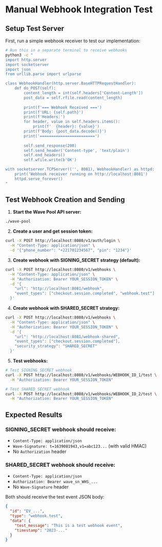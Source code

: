# Manual Webhook Integration Test

## Setup Test Server

First, run a simple webhook receiver to test our implementation:

```bash
# Run this in a separate terminal to receive webhooks
python3 -c "
import http.server
import socketserver
import json
from urllib.parse import urlparse

class WebhookHandler(http.server.BaseHTTPRequestHandler):
    def do_POST(self):
        content_length = int(self.headers['Content-Length'])
        post_data = self.rfile.read(content_length)
        
        print(f'=== Webhook Received ===')
        print(f'URL: {self.path}')
        print(f'Headers:')
        for header, value in self.headers.items():
            print(f'  {header}: {value}')
        print(f'Body: {post_data.decode()}')
        print('========================')
        
        self.send_response(200)
        self.send_header('Content-type', 'text/plain')
        self.end_headers()
        self.wfile.write(b'OK')

with socketserver.TCPServer(('', 8081), WebhookHandler) as httpd:
    print('Webhook receiver running on http://localhost:8081')
    httpd.serve_forever()
"
```

## Test Webhook Creation and Sending

1. **Start the Wave Pool API server:**
```bash
./wave-pool
```

2. **Create a user and get session token:**
```bash
curl -X POST http://localhost:8080/v1/auth/login \
  -H "Content-Type: application/json" \
  -d '{"phone_number": "+221701234567", "pin": "1234"}'
```

3. **Create webhook with SIGNING_SECRET strategy (default):**
```bash
curl -X POST http://localhost:8080/v1/webhooks \
  -H "Content-Type: application/json" \
  -H "Authorization: Bearer YOUR_SESSION_TOKEN" \
  -d '{
    "url": "http://localhost:8081/webhook",
    "event_types": ["checkout.session.completed", "webhook.test"]
  }'
```

4. **Create webhook with SHARED_SECRET strategy:**
```bash
curl -X POST http://localhost:8080/v1/webhooks \
  -H "Content-Type: application/json" \
  -H "Authorization: Bearer YOUR_SESSION_TOKEN" \
  -d '{
    "url": "http://localhost:8081/webhook-shared",
    "event_types": ["checkout.session.completed"],
    "security_strategy": "SHARED_SECRET"
  }'
```

5. **Test webhooks:**
```bash
# Test SIGNING_SECRET webhook
curl -X POST http://localhost:8080/v1/webhooks/WEBHOOK_ID_1/test \
  -H "Authorization: Bearer YOUR_SESSION_TOKEN"

# Test SHARED_SECRET webhook  
curl -X POST http://localhost:8080/v1/webhooks/WEBHOOK_ID_2/test \
  -H "Authorization: Bearer YOUR_SESSION_TOKEN"
```

## Expected Results

### SIGNING_SECRET webhook should receive:
- `Content-Type: application/json`
- `Wave-Signature: t=1639081943,v1=abc123...` (with valid HMAC)
- No `Authorization` header

### SHARED_SECRET webhook should receive:
- `Content-Type: application/json`
- `Authorization: Bearer wave_sn_WHS_...`
- No `Wave-Signature` header

Both should receive the test event JSON body:
```json
{
  "id": "EV_...",
  "type": "webhook.test", 
  "data": {
    "test_message": "This is a test webhook event",
    "timestamp": "2023-..."
  }
}
```